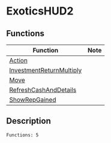 # ExoticsHUD2
## Functions
| Function | Note |
|----------|------|
|[Action](Action.md)| |
|[InvestmentReturnMultiply](InvestmentReturnMultiply.md)| |
|[Move](Move.md)| |
|[RefreshCashAndDetails](RefreshCashAndDetails.md)| |
|[ShowRepGained](ShowRepGained.md)| |
## Description
```
Functions: 5
```